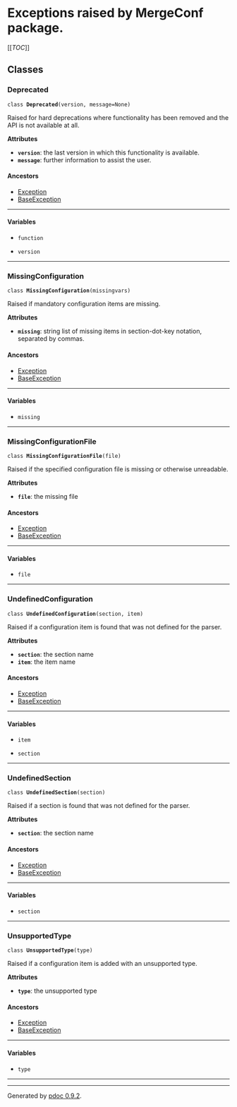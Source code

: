# Exceptions raised by MergeConf package.

[[_TOC_]]

## Classes
    

###  Deprecated

<code>class <b>Deprecated</b>(version, message=None)</code>

  

  
Raised for hard deprecations where functionality has been removed and the
API is not available at all.
  

**Attributes**

* **`version`**: the last version in which this functionality is available.
* **`message`**: further information to assist the user.
  

#### Ancestors
  * [Exception](docs/Exception.md)
  * [BaseException](docs/BaseException.md)

---

#### Variables

  
    
* `function`
    
* `version`

      

---
    

###  MissingConfiguration

<code>class <b>MissingConfiguration</b>(missingvars)</code>

  

  
Raised if mandatory configuration items are missing.
  

**Attributes**

* **`missing`**: string list of missing items in section-dot-key notation,
    separated by commas.
  

#### Ancestors
  * [Exception](docs/Exception.md)
  * [BaseException](docs/BaseException.md)

---

#### Variables

  
    
* `missing`

      

---
    

###  MissingConfigurationFile

<code>class <b>MissingConfigurationFile</b>(file)</code>

  

  
Raised if the specified configuration file is missing or otherwise
unreadable.
  

**Attributes**

* **`file`**: the missing file
  

#### Ancestors
  * [Exception](docs/Exception.md)
  * [BaseException](docs/BaseException.md)

---

#### Variables

  
    
* `file`

      

---
    

###  UndefinedConfiguration

<code>class <b>UndefinedConfiguration</b>(section, item)</code>

  

  
Raised if a configuration item is found that was not defined for the parser.
  

**Attributes**

* **`section`**: the section name
* **`item`**: the item name
  

#### Ancestors
  * [Exception](docs/Exception.md)
  * [BaseException](docs/BaseException.md)

---

#### Variables

  
    
* `item`
    
* `section`

      

---
    

###  UndefinedSection

<code>class <b>UndefinedSection</b>(section)</code>

  

  
Raised if a section is found that was not defined for the parser.
  

**Attributes**

* **`section`**: the section name
  

#### Ancestors
  * [Exception](docs/Exception.md)
  * [BaseException](docs/BaseException.md)

---

#### Variables

  
    
* `section`

      

---
    

###  UnsupportedType

<code>class <b>UnsupportedType</b>(type)</code>

  

  
Raised if a configuration item is added with an unsupported type.
  

**Attributes**

* **`type`**: the unsupported type
  

#### Ancestors
  * [Exception](docs/Exception.md)
  * [BaseException](docs/BaseException.md)

---

#### Variables

  
    
* `type`

      

---

---
Generated by [pdoc 0.9.2](https://pdoc3.github.io/pdoc).
